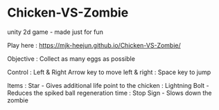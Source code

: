 # Chicken-VS-Zombie
unity 2d game - made just for fun

Play here
 : https://mjk-heejun.github.io/Chicken-VS-Zombie/


Objective
 : Collect as many eggs as possible


Control
 : Left & Right Arrow key to move left & right
 : Space key to jump


Items
 : Star - Gives additional life point to the chicken
 : Lightning Bolt - Reduces the spiked ball regeneration time
 : Stop Sign - Slows down the zombie
